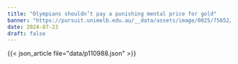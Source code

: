```yaml
---
title: "Olympians shouldn’t pay a punishing mental price for gold"
banner: "https://pursuit.unimelb.edu.au/__data/assets/image/0025/75652/varieties/375w.jpg"
date: 2024-07-23
draft: false
---
```


{{< json_article file="data/p110988.json" >}}